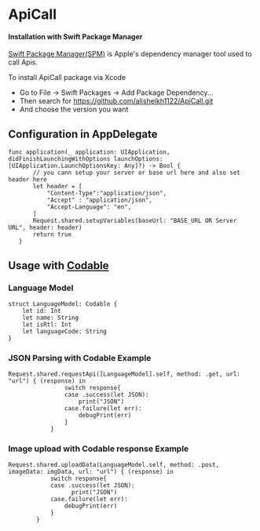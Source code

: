 # ApiCall

#### Installation with Swift Package Manager

[Swift Package Manager(SPM)](https://swift.org/package-manager/) is Apple's dependency manager tool used to call Apis.


To install ApiCall package via Xcode

 * Go to File -> Swift Packages -> Add Package Dependency...
 * Then search for https://github.com/alisheikh1122/ApiCall.git
 * And choose the version you want

## Configuration in AppDelegate

 ```
func application(_ application: UIApplication, didFinishLaunchingWithOptions launchOptions: [UIApplication.LaunchOptionsKey: Any]?) -> Bool {
        // you cann setup your server or base url here and also set header here
        let header = [
            "Content-Type":"application/json",
            "Accept" : "application/json",
            "Accept-Language": "en",
        ]
        Request.shared.setupVariables(baseUrl: "BASE_URL OR Server URL", header: header)
        return true
    }
```

## Usage with [Codable](https://developer.apple.com/documentation/swift/codable/ "Codable") 
### Language Model 

```
struct LanguageModel: Codable {
    let id: Int
    let name: String
    let isRtl: Int
    let languageCode: String
}
```
### JSON Parsing with Codable Example
```
Request.shared.requestApi([LanguageModel].self, method: .get, url: "url") { (response) in
                switch response{
                case .success(let JSON):
                    print("JSON")
                case.failure(let err):
                    debugPrint(err)
                }
            }
```
### Image upload with Codable response Example
```
Request.shared.uploadData(LanguageModel.self, method: .post, imageData: imgData, url: "url") { (response) in
            switch response{
            case .success(let JSON):
                  print("JSON")
            case.failure(let err):
                debugPrint(err)
            }
        }
```
